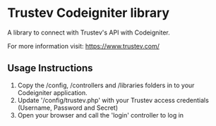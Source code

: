 Trustev Codeigniter library
===========================

A library to connect with Trustev's API with Codeigniter.

For more information visit: https://www.trustev.com/

Usage Instructions
------------------

1. Copy the /config, /controllers and /libraries folders in to your Codeigniter application.
2. Update '/config/trustev.php' with your Trustev access credentials (Username, Password and Secret)
3. Open your browser and call the 'login' controller to log in